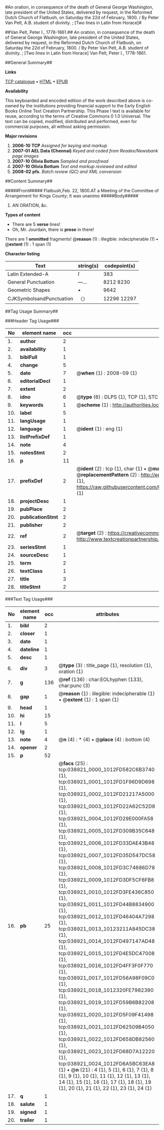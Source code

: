 #An oration, in consequence of the death of General George Washington, late president of the United States, delivered by request, in the Reformed Dutch Church of Flatbush, on Saturday the 22d of February, 1800. / By Peter Van Pelt, A.B. student of divinity. ; [Two lines in Latin from Horace]#

##Van Pelt, Peter I., 1778-1861.##
An oration, in consequence of the death of General George Washington, late president of the United States, delivered by request, in the Reformed Dutch Church of Flatbush, on Saturday the 22d of February, 1800. / By Peter Van Pelt, A.B. student of divinity. ; [Two lines in Latin from Horace]
Van Pelt, Peter I., 1778-1861.

##General Summary##

**Links**

[TCP catalogue](http://www.ota.ox.ac.uk/tcp/)  • 
[HTML](http://tei.it.ox.ac.uk/tcp/Texts-HTML/free/N29/N29228.html)  • 
[EPUB](http://tei.it.ox.ac.uk/tcp/Texts-EPUB/free/N29/N29228.epub)

**Availability**

This keyboarded and encoded edition of the
	       work described above is co-owned by the institutions
	       providing financial support to the Early English Books
	       Online Text Creation Partnership. This Phase I text is
	       available for reuse, according to the terms of Creative
	       Commons 0 1.0 Universal. The text can be copied,
	       modified, distributed and performed, even for
	       commercial purposes, all without asking permission.

**Major revisions**

1. __2006-10__ __TCP__ *Assigned for keying and markup*
1. __2007-01__ __AEL Data (Chennai)__ *Keyed and coded from Readex/Newsbank page images*
1. __2007-10__ __Olivia Bottum__ *Sampled and proofread*
1. __2007-10__ __Olivia Bottum__ *Text and markup reviewed and edited*
1. __2008-02__ __pfs.__ *Batch review (QC) and XML conversion*

##Content Summary##

#####Front#####
Flatbush,Feb. 22, 1800.AT a Meeting of the Committee of Arrangement for Kings County; It was unanimo
#####Body#####

1. AN ORATION, &c.

**Types of content**

  * There are 5 **verse** lines!
  * Oh, Mr. Jourdain, there is **prose** in there!

There are 1 **ommitted** fragments! 
 @__reason__ (1) : illegible: indecipherable (1)  •  @__extent__ (1) : 1 span (1)

**Character listing**


|Text|string(s)|codepoint(s)|
|---|---|---|
|Latin Extended-A|ſ|383|
|General Punctuation|—…|8212 8230|
|Geometric Shapes|▪|9642|
|CJKSymbolsandPunctuation|〈〉|12296 12297|

##Tag Usage Summary##

###Header Tag Usage###

|No|element name|occ|attributes|
|---|---|---|---|
|1.|__author__|2||
|2.|__availability__|1||
|3.|__biblFull__|1||
|4.|__change__|5||
|5.|__date__|7| @__when__ (1) : 2008-09 (1)|
|6.|__editorialDecl__|1||
|7.|__extent__|2||
|8.|__idno__|6| @__type__ (6) : DLPS (1), TCP (1), STC (1), NOTIS (1), IMAGE-SET (1), EVANS-CITATION (1)|
|9.|__keywords__|1| @__scheme__ (1) : http://authorities.loc.gov/ (1)|
|10.|__label__|5||
|11.|__langUsage__|1||
|12.|__language__|1| @__ident__ (1) : eng (1)|
|13.|__listPrefixDef__|1||
|14.|__note__|4||
|15.|__notesStmt__|2||
|16.|__p__|11||
|17.|__prefixDef__|2| @__ident__ (2) : tcp (1), char (1)  •  @__matchPattern__ (2) : ([0-9\-]+):([0-9IVX]+) (1), (.+) (1)  •  @__replacementPattern__ (2) : http://eebo.chadwyck.com/downloadtiff?vid=$1&page=$2 (1), https://raw.githubusercontent.com/textcreationpartnership/Texts/master/tcpchars.xml#$1 (1)|
|18.|__projectDesc__|1||
|19.|__pubPlace__|2||
|20.|__publicationStmt__|2||
|21.|__publisher__|2||
|22.|__ref__|2| @__target__ (2) : https://creativecommons.org/publicdomain/zero/1.0/ (1), http://www.textcreationpartnership.org/docs/. (1)|
|23.|__seriesStmt__|1||
|24.|__sourceDesc__|1||
|25.|__term__|2||
|26.|__textClass__|1||
|27.|__title__|3||
|28.|__titleStmt__|2||


###Text Tag Usage###

|No|element name|occ|attributes|
|---|---|---|---|
|1.|__bibl__|2||
|2.|__closer__|1||
|3.|__date__|1||
|4.|__dateline__|1||
|5.|__desc__|1||
|6.|__div__|3| @__type__ (3) : title_page (1), resolution (1), oration (1)|
|7.|__g__|136| @__ref__ (136) : char:EOLhyphen (133), char:punc (3)|
|8.|__gap__|1| @__reason__ (1) : illegible: indecipherable (1)  •  @__extent__ (1) : 1 span (1)|
|9.|__head__|1||
|10.|__hi__|15||
|11.|__l__|5||
|12.|__lg__|1||
|13.|__note__|4| @__n__ (4) : * (4)  •  @__place__ (4) : bottom (4)|
|14.|__opener__|2||
|15.|__p__|52||
|16.|__pb__|25| @__facs__ (25) : tcp:038921_0000_1012FD582C6B3740 (1), tcp:038921_0001_1012FD1F96D9D698 (1), tcp:038921_0002_1012FD21217A5000 (1), tcp:038921_0003_1012FD22A62C52D8 (1), tcp:038921_0004_1012FD29E000FA58 (1), tcp:038921_0005_1012FD309B35C648 (1), tcp:038921_0006_1012FD33DAE43B48 (1), tcp:038921_0007_1012FD35D547DC58 (1), tcp:038921_0008_1012FD3C74686D78 (1), tcp:038921_0009_1012FD3DF5CF6FB8 (1), tcp:038921_0010_1012FD3FE436C850 (1), tcp:038921_0011_1012FD44B8834900 (1), tcp:038921_0012_1012FD46404A7298 (1), tcp:038921_0013_10123211A845DC38 (1), tcp:038921_0014_1012FD497147AD48 (1), tcp:038921_0015_1012FD4E5DC47008 (1), tcp:038921_0016_1012FD4FF3F0F770 (1), tcp:038921_0017_1012FD56A98F09C0 (1), tcp:038921_0018_1012320FE7982390 (1), tcp:038921_0019_1012FD59B6B82208 (1), tcp:038921_0020_1012FD5F09F41498 (1), tcp:038921_0021_1012FD62509B4050 (1), tcp:038921_0022_1012FD658DB82560 (1), tcp:038921_0023_1012FD68D7A12220 (1), tcp:038921_0024_1012FD6A5BC63EA8 (1)  •  @__n__ (21) : 4 (1), 5 (1), 6 (1), 7 (1), 8 (1), 9 (1), 10 (1), 11 (1), 12 (1), 13 (1), 14 (1), 15 (1), 16 (1), 17 (1), 18 (1), 19 (1), 20 (1), 21 (1), 22 (1), 23 (1), 24 (1)|
|17.|__q__|1||
|18.|__salute__|1||
|19.|__signed__|1||
|20.|__trailer__|1||
